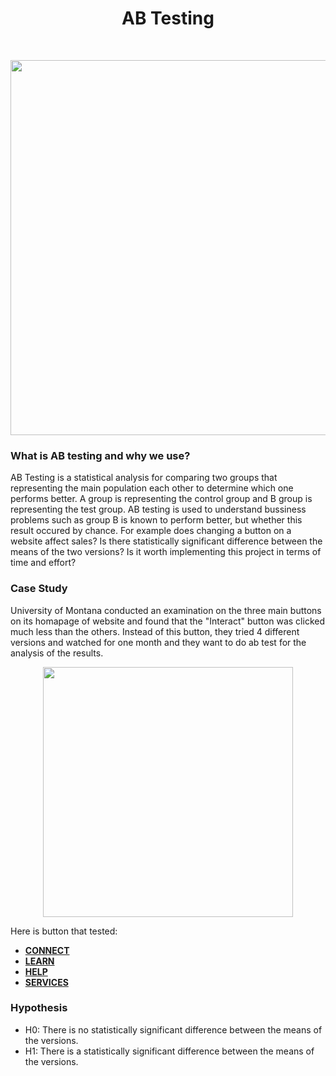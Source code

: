 <h1 align="center">
  AB Testing
</h1>
</br>
<p align="center">
<img src="https://www.uxmatters.com/mt/archives/2022/09/images/ABTesting_Fig2.png" width="600"/>
</p>

<h3>What is AB testing and why we use?</h3>
<p>
AB Testing is a statistical analysis for comparing two groups that representing the main population each other to determine which one performs better. A group is representing the control group and B group is representing the test group. AB testing is used to understand bussiness problems such as group B is known to perform better, but whether this result occured by chance. For example does changing a button on a website affect sales? Is there statistically significant difference between the means of the two versions? Is it worth implementing this project in terms of time and effort?
</p>
<h3>Case Study</h3>
University of Montana conducted an examination on the three main buttons on its homapage of website and found that the "Interact" button was clicked much less than the others. Instead of this button, they tried 4 different versions and watched for one month and they want to do ab test for the analysis of the results.
</br>
<p align="center">
<img src="https://quod.lib.umich.edu/w/weave/images/12535642.0001.101-00000001.png" width="400"/>
</p>

Here is button that tested: 
<ul>
  <li><a href="https://quod.lib.umich.edu/w/weave/images/12535642.0001.101-00000004.png"><strong>CONNECT</strong></a></li>
  <li><a href="https://quod.lib.umich.edu/w/weave/images/12535642.0001.101-00000005.png"><strong>LEARN</strong></a></li>
  <li><a href="https://quod.lib.umich.edu/w/weave/images/12535642.0001.101-00000006.png"><strong>HELP</strong></a></li>
  <li><a href="https://quod.lib.umich.edu/w/weave/images/12535642.0001.101-00000007.png"><strong>SERVICES</strong></a></li>
</ul>

<h3>Hypothesis</h3>
<ul style="style="list-style: none">
          <li>H0: There is no statistically significant difference between the means of the versions.</li>
          <li>H1: There is a statistically significant difference between the means of the versions.</li>
</ul>
  <p>
</p>
</br>
<p align="center">
</p>
